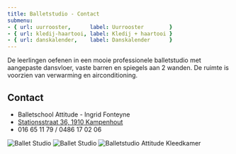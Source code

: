 ```yaml
---
title: Balletstudio - Contact
submenu:
- { url: uurrooster,      label: Uurrooster        }
- { url: kledij-haartooi, label: Kledij + haartooi }
- { url: danskalender,    label: Danskalender      }
---
```

De leerlingen oefenen in een mooie professionele balletstudio met aangepaste dansvloer, vaste barren en spiegels aan 2 wanden. De ruimte is voorzien van verwarming en airconditioning.

## Contact

* Balletschool Attitude - Ingrid Fonteyne
* [Stationsstraat 36, 1910 Kampenhout](http://g.co/maps/ayfb8)
* 016 65 11 79 / 0486 17 02 06

![Ballet Studio](/pictures/balletstudio/balletstudio2.jpg)
![Ballet Studio](/pictures/balletstudio/balletstudio1.jpg)
![Balletstudio Attitude Kleedkamer](/pictures/balletstudio/balletstudio3.jpg)
